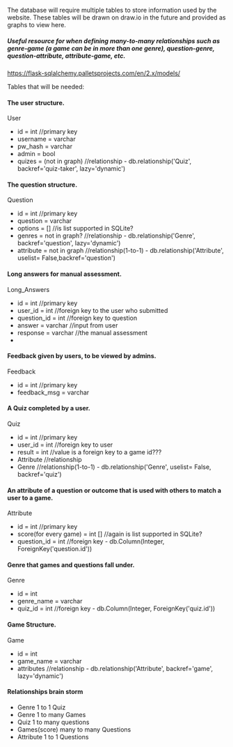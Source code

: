 The database will require multiple tables to store information used by the website. These tables will be drawn on draw.io in 
the future and provided as graphs to view here.

##### Useful resource for when defining many-to-many relationships such as genre-game (a game can be in more than one genre), question-genre, question-attribute, attribute-game, etc.
https://flask-sqlalchemy.palletsprojects.com/en/2.x/models/


Tables that will be needed:

#### The user structure.
User
- id = int            //primary key
- username = varchar
- pw_hash = varchar
- admin = bool
- quizes = (not in graph)  //relationship - db.relationship('Quiz', backref='quiz-taker', lazy='dynamic')


#### The question structure.
Question 
- id = int            //primary key
- question = varchar
- options = []        //is list supported in SQLite?
- genres = not in graph? //relationship - db.relationship('Genre', backref='question', lazy='dynamic')
- attribute = not in graph   //relationship(1-to-1) - db.relationship('Attribute', uselist= False,backref='question')


#### Long answers for manual assessment.
Long_Answers 
- id = int            //primary key
- user_id = int       //foreign key to the user who submitted 
- question_id = int   //foreign key to question
- answer = varchar    //input from user
- response = varchar  //the manual assessment 
- 


#### Feedback given by users, to be viewed by admins.
Feedback 
- id = int            //primary key
- feedback_msg = varchar


#### A Quiz completed by a user.
Quiz
- id = int            //primary key
- user_id = int       //foreign key to user
- result = int        //value is a foreign key to a game id???
- Attribute           //relationship
- Genre               //relationship(1-to-1) - db.relationship('Genre', uselist= False, backref='quiz')


#### An attribute of a question or outcome that is used with others to match a user to a game. 
Attribute
- id = int            //primary key
- score(for every game) = int [] //again is list supported in SQLite?
- question_id = int       //foreign key - db.Column(Integer, ForeignKey('question.id'))

#### Genre that games and questions fall under.
Genre
- id = int
- genre_name = varchar
- quiz_id = int       //foreign key - db.Column(Integer, ForeignKey('quiz.id'))

#### Game Structure.
Game
- id = int
- game_name = varchar
- attributes         //relationship - db.relationship('Attribute', backref='game', lazy='dynamic')

#### Relationships brain storm
- Genre 1 to 1 Quiz
- Genre 1 to many Games
- Quiz 1 to many questions
- Games(score) many to many Questions
- Attribute 1 to 1 Questions








